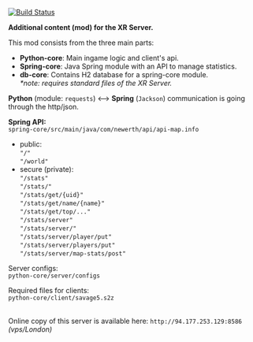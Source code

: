 [![Build Status](https://travis-ci.org/Igor-ua/XR_Server.svg?branch=master)](https://travis-ci.org/Igor-ua/XR_Server)

**Additional content (mod) for the XR Server.**

This mod consists from the three main parts:</br>
- **Python-core**: Main ingame logic and client's api.</br>
- **Spring-core**: Java Spring module with an API to manage statistics.</br>
- **db-core**: Contains H2 database for a spring-core module.</br>
_*note: requires standard files of the XR Server._

**Python** (module: `requests`) <--> **Spring** (`Jackson`) communication is going through the http/json.

**Spring API:**</br>
`spring-core/src/main/java/com/newerth/api/api-map.info`</br>
- public:</br>
`"/"`</br>
`"/world"`</br>
- secure (private):</br>
`"/stats"`</br>
`"/stats/"`</br>
`"/stats/get/{uid}"`</br>
`"/stats/get/name/{name}"`</br>
`"/stats/get/top/..."`</br>
`"/stats/server"`</br>
`"/stats/server/"`</br>
`"/stats/server/player/put"`</br>
`"/stats/server/players/put"`</br>
`"/stats/server/map-stats/post"`</br>

Server configs:</br>
`python-core/server/configs`</br>

Required files for clients:</br>
`python-core/client/savage5.s2z`</br></br>


Online copy of this server is available here: `http://94.177.253.129:8586` _(vps/London)_